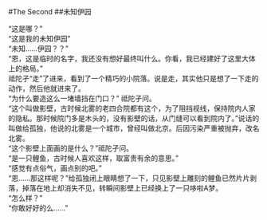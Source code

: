 #The Second
##未知伊园

“这是哪？”  
“这是我的未知伊园”  
“未知……伊园？？”  
“恩，这是临时的名字，我还没有想好最终叫什么。你看，我已经建好了这里大体上的格局。”  
祗陀孑“走”了进来，看到了一个精巧的小院落。说是走，其实他只是想了一下走的动作，然后他就进来了。  
“为什么要造这么一堵墙挡在门口？” 祗陀孑问。  
“这个叫做影壁，古时候北雾的老四合院都有这个，为了阻挡视线，保持院内人家的隐私。那时候院门多是木头的，没有影壁的话，从门缝可以看到院内了。”说话的叫做给孤独，他说的北雾是一个城市，曾经叫做北京。后因污染严重被抛弃，改名北雾。  
“这个影壁上面画的是什么？”祗陀孑问。  
“是一只鲤鱼，古时候人喜欢这样，取富贵有余的意思。”  
“感觉有点俗气，画点别的吧。”  
“恩……那这样呢？”给孤独闭上眼睛想了一下，只见影壁上雕刻的鲤鱼已然片片剥落，掉落在地上却消失不见，转瞬间影壁上已经换上了一只哆啦A梦。  
“怎么样？”  
“你敢好好的么……”  
	